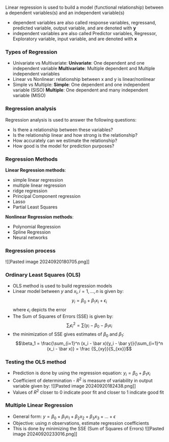 Linear regression is used to build a model (functional relationship) between a dependent variables(s) and an independent variable(s)
- dependent variables are also called response variables, regressand, predicted variable, output variable, and are denoted with **y**
- independent variables are also called Predictor variables, Regressor, Exploratory variable, input variable, and are denoted with **x**

### Types of Regression
- Univariate vs Multivariate:
	**Univariate**: One dependent and one independent variable
	**Multivariate**: Multiple dependent and Multiple independent variables
- Linear vs Nonlinear: relationship between x and y is linear/nonlinear
- Simple vs Multiple:
	**Simple**: One dependent and one independent variable (SISO)
	**Multiple**: One dependent and many independent variable (MISO)

### Regression analysis
Regression analysis is used to answer the following questions:
- Is there a relationship between these variables?
- Is the relationship linear and how strong is the relationship?
- How accurately can we estimate the relationship?
- How good is the model for prediction purposes?

### Regression Methods
**Linear Regression methods**:
- simple linear regression
- multiple linear regression
- ridge regression
- Principal Component regression
- Lasso
- Partial Least Squares

**Nonlinear Regression methods**:
- Polynomial Regression
- Spline Regression
- Neural networks

### Regression process
![[Pasted image 20240920180705.png]]

### Ordinary Least Squares (OLS)
- OLS method is used to build regression models
- Linear model between $y$ and $x_i, i=1,...,n$ is given by: $$y_i = \beta _0 + \beta _1 x_i + \epsilon_i$$
	where $\epsilon_i$ depicts the error
- The Sum of Squares of Errors (SSE) is given by: $$\sum_i \epsilon_i^2 = \sum(y_i - \beta_0 - \beta_1x_i$$
- the minimization of SSE gives estimates of $\beta_0$ and $\beta_1$: $$\beta_1 = \frac{\sum_{i=1}^n (x_i - \bar x)(y_i - \bar y)}{\sum_{i=1}^n (x_i - \bar x)} = \frac {S_{xy}}{S_{xx}}$$

### Testing the OLS method
- Prediction is done by using the regression equation: $y_i = \beta _0 + \beta _1 x_i$ 
- Coefficient of determination - $R^2$ is measure of variability in output variable given by: ![[Pasted image 20240920182438.png]]
- Values of $R^2$ closer to 0 indicate poor fit and closer to 1 indicate good fit

### Multiple Linear Regression
- General form: $y = \beta_0 + \beta_1x_1 + \beta_2x_2+ \beta_3x_3+... + \epsilon$
- Objective: using $n$ observations, estimate regression coefficients
- This is done by minimizing the SSE (Sum of Squares of Errors)
![[Pasted image 20240920233016.png]]
